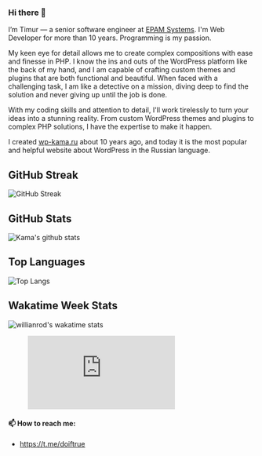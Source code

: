 ### Hi there 👋

I’m Timur — a senior software engineer at [EPAM Systems](https://www.epam.com/). I'm Web Developer for more than 10 years. Programming is my passion. 

My keen eye for detail allows me to create complex compositions with ease and finesse in PHP. I know the ins and outs of the WordPress platform like the back of my hand, and I am capable of crafting custom themes and plugins that are both functional and beautiful. When faced with a challenging task, I am like a detective on a mission, diving deep to find the solution and never giving up until the job is done.

With my coding skills and attention to detail, I'll work tirelessly to turn your ideas into a stunning reality. From custom WordPress themes and plugins to complex PHP solutions, I have the expertise to make it happen. 

I created [wp-kama.ru](https://wp-kama.ru) about 10 years ago, and today it is the most popular and helpful website about WordPress in the Russian language.

## GitHub Streak
![GitHub Streak](https://streak-stats.demolab.com?user=doiftrue&date_format=j%20M%5B%20Y%5D)

## GitHub Stats
![Kama's github stats](https://github-readme-stats.vercel.app/api?username=doiftrue&show_icons=true&count_private=true&theme=default)

## Top Languages
![Top Langs](https://github-readme-stats.vercel.app/api/top-langs/?username=doiftrue&layout=compact)

## Wakatime Week Stats
![willianrod's wakatime stats](https://github-readme-stats.vercel.app/api/wakatime?username=kama)

<figure><embed src="https://wakatime.com/share/@kama/0c67cd7a-ed8b-4a8f-bb93-5fe3c6ecc7f5.svg"></embed></figure>



#### 📫 How to reach me:

- https://t.me/doiftrue



<!--
**doiftrue/doiftrue** is a ✨ _special_ ✨ repository because its `README.md` (this file) appears on your GitHub profile.

Here are some ideas to get you started:

- 🔭 I’m currently working on ...
- 🌱 I’m currently learning ...
- 👯 I’m looking to collaborate on ...
- 🤔 I’m looking for help with ...
- 💬 Ask me about ...
- 📫 How to reach me: ...
- 😄 Pronouns: ...
- ⚡ Fun fact: ...
-->
